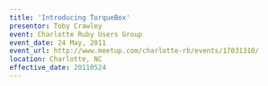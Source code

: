 ```yaml
---
title: 'Introducing TorqueBox'
presentor: Toby Crawley
event: Charlotte Ruby Users Group
event_date: 24 May, 2011
event_url: http://www.meetup.com/charlotte-rb/events/17031310/
location: Charlotte, NC
effective_date: 20110524
---
```



